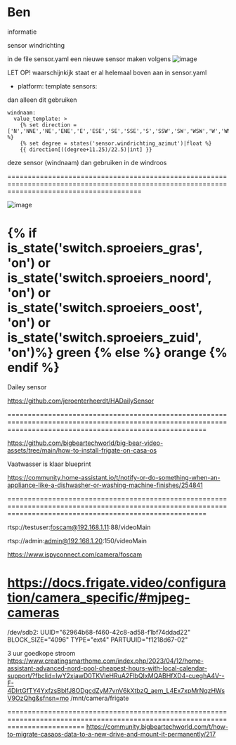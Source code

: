 # Ben
informatie

sensor windrichting

in de file sensor.yaml een nieuwe sensor maken volgens 
![image](https://github.com/user-attachments/assets/9b8c0fd4-d18b-43cc-a218-eb66c9763f8f)

LET OP!
waarschijnkijk staat er al helemaal boven aan in sensor.yaml

- platform: template
  sensors:

dan alleen dit gebruiken

    windnaam:
      value_template: >
        {% set direction = ['N','NNE','NE','ENE','E','ESE','SE','SSE','S','SSW','SW','WSW','W','WNW','NW','NNW','N'] %}
        {% set degree = states('sensor.windrichting_azimut')|float %}
        {{ direction[((degree+11.25)/22.5)|int] }}

deze sensor (windnaam) dan gebruiken in de windroos

=============================================================================================================================================



![image](https://github.com/gertvanwij/Ben/assets/65614247/4e85d320-313a-4784-b3bc-09ff509c4aef)


{% if is_state('switch.sproeiers_gras', 'on') or
       is_state('switch.sproeiers_noord', 'on') or
       is_state('switch.sproeiers_oost', 'on') or
       is_state('switch.sproeiers_zuid', 'on')%}
         green
       {% else %}
         orange
       {% endif %} 
=============================================================================================================================================================

Dailey sensor

https://github.com/jeroenterheerdt/HADailySensor

=============================================================================================================================================================




https://github.com/bigbeartechworld/big-bear-video-assets/tree/main/how-to-install-frigate-on-casa-os



Vaatwasser is klaar  blueprint

https://community.home-assistant.io/t/notify-or-do-something-when-an-appliance-like-a-dishwasher-or-washing-machine-finishes/254841

=============================================================================================================================================================


rtsp://testuser:foscam@192.168.1.11:88/videoMain  

rtsp://admin:admin@192.168.1.20:150/videoMain 

https://www.ispyconnect.com/camera/foscam

https://docs.frigate.video/configuration/camera_specific/#mjpeg-cameras
========================================================================================================================
/dev/sdb2: UUID="62964b68-f460-42c8-ad58-f1bf74ddad22" BLOCK_SIZE="4096" TYPE="ext4" PARTUUID="f1218d67-02"



3 uur goedkope stroom
https://www.creatingsmarthome.com/index.php/2023/04/12/home-assistant-advanced-nord-pool-cheapest-hours-with-local-calendar-support/?fbclid=IwY2xjawD0TKVleHRuA2FlbQIxMQABHfXD4-cueghA4V--F-4DIrtGfTY4YxfzsBblfJ8ODgcdZyM7vnV6kXtbzQ_aem_L4Ex7xpMrNqzHWsV9OzQhg&sfnsn=mo
/mnt/camera/frigate


===============================================================================================================================
https://community.bigbeartechworld.com/t/how-to-migrate-casaos-data-to-a-new-drive-and-mount-it-permanently/217
